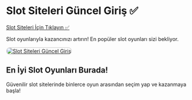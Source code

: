 <h1>Slot Siteleri Güncel Giriş ✅</h1>

<a href="http://www.redly.vip/3A5tsFl">Slot Siteleri İçin Tıklayın ✅</a> 

<p>Slot oyunlarıyla kazancınızı artırın! En popüler slot oyunları sizi bekliyor.</p>

<a href="http://www.redly.vip/3A5tsFl" title="Slot Siteleri Güncel Adres">
  <img src="https://i.ibb.co/MkY55wf/photo-2025-01-15-16-52-46.jpg" alt="Slot Siteleri Güncel Giriş" style="max-width: 100%; border: 2px solid #ddd; border-radius: 10px;">
</a>

<h2>En İyi Slot Oyunları Burada!</h2>

<p>Güvenilir slot sitelerinde binlerce oyun arasından seçim yap ve kazanmaya başla!</p>
